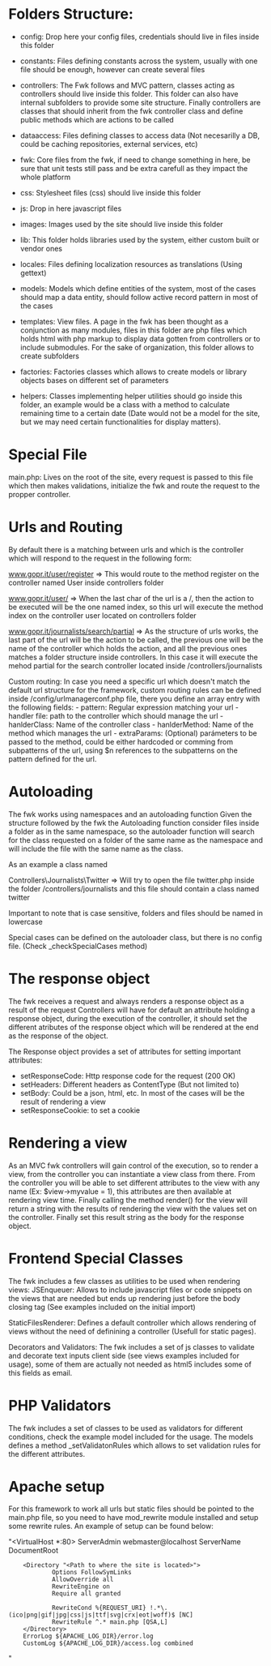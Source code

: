 Folders Structure:
==================

- config: 
     Drop here your config files, credentials should live in files inside this folder

- constants: 
     Files defining constants across the system, usually with one file should be enough, however can create several files

- controllers: 
     The Fwk follows and MVC pattern, classes acting as controllers should live inside this folder. 
     This folder can also have internal subfolders to provide some site structure.
      Finally controllers are classes that should inherit from the fwk controller class and define public methods which are actions to be called

- dataaccess:
      Files defining classes to access data (Not necesarilly a DB, could be caching repositories, external services, etc)

- fwk:
      Core files from the fwk, if need to change something in here, be sure that unit tests still pass and be extra carefull as they impact the whole platform

- css:
      Stylesheet files (css) should live inside this folder

- js:
      Drop in here javascript files

- images:
      Images used by the site should live inside this folder

- lib:
     This folder holds libraries used by the system, either custom built or vendor ones

- locales:
     Files defining localization resources as translations (Using gettext)

- models:
     Models which define entities of the system, most of the cases should map a data entity, should follow active record pattern in most of the cases

- templates:
      View files. A page in the fwk has been thought as a conjunction as many modules, files in this folder are php files which holds html with php markup to display data gotten from controllers or to include submodules.
      For the sake of organization, this folder allows to create subfolders

- factories:
      Factories classes which allows to create models or library objects bases on different set of parameters

- helpers:
      Classes implementing helper utilities should go inside this folder, an example would be a class with a method to calculate remaining time to a certain date (Date would not be a model for the site, but we may need certain functionalities for display matters).

Special File
============
main.php: Lives on the root of the site, every request is passed to this file which then makes validations, initialize the fwk and route the request to the propper controller.
 
Urls and Routing
================
By default there is a matching between urls and which is the controller which will respond to the request in the following form:

www.gopr.it/user/register => This would route to the method register on the controller named User inside controllers folder

www.gopr.it/user/ => When the last char of the url is a /, then the action to be executed will be the one named index, so this url will execute the method index on the controller user located on controllers folder

www.gopr.it/journalists/search/partial => As the structure of urls works, the last part of the url will be the action to be called, the previous one will be the name of the controller which holds the action, and all the previous ones matches a folder structure inside controllers. In this case it will execute the mehod partial for the search controller located inside /controllers/journalists

Custom routing: In case you need a specific url which doesn't match the default url structure for the framework, custom routing rules can be defined inside /config/urlmanagerconf.php file, there you define an array entry with the following fields:
    - pattern: Regular expression matching your url
    - handler file: path to the controller which should manage the url
    - hanlderClass: Name of the controller class
    - hanlderMethod: Name of the method which manages the url
    - extraParams: (Optional) parámeters to be passed to the method, could be either hardcoded or comming from subpatterns of the url, using $n references to the subpatterns on the pattern defined for the url.

Autoloading
===========
The fwk works using namespaces and an autoloading function
Given the structure followed by the fwk the Autoloading function consider files inside a folder as in the same namespace, so the autoloader function will search for the class requested on a folder of the same name as the namespace and will include the file with the same name as the class.

As an example a class named

Controllers\Journalists\Twitter => Will try to open the file twitter.php inside the folder /controllers/journalists and this file should contain a class named twitter

Important to note that is case sensitive, folders and files should be named in lowercase

Special cases can be defined on the autoloader class, but there is no config file. (Check _checkSpecialCases method)

The response object
===================
The fwk receives a request and always renders a response object as a result of the request
Controllers will have for default an attribute holding a response object, during the execution of the controller, it should set the different atributes of the response object which will be rendered at the end as the response of the object.

The Response object provides a set of attributes for setting important attributes:
- setResponseCode: Http response code for the request (200 OK)
- setHeaders: Different headers as ContentType (But not limited to)
- setBody: Could be a json, html, etc. In most of the cases will be the result of rendering a view
- setResponseCookie: to set a cookie

Rendering a view
================
As an MVC fwk controllers will gain control of the execution, so to render a view, from the controller you can instantiate a view class from there.
From the controller you will be able to set different attributes to the view with any name (Ex: $view->myvalue = 1), this attributes are then available at rendering view time.
Finally calling the method render() for the view will return a string with the results of rendering the view with the values set on the controller.
Finally set this result string as the body for the response object.

Frontend Special Classes
========================
The fwk includes a few classes as utilities to be used when rendering views:
JSEnqueuer: Allows to include javascript files or code snippets on the views that are needed but ends up rendering just before the body closing tag (See examples included on the initial import)

StaticFilesRenderer: Defines a default controller which allows rendering of views without the need of definining a controller (Usefull for static pages).

Decorators and Validators: The fwk includes a set of js classes to validate and decorate text inputs client side (see views examples included for usage), some of them are actually not needed as html5 includes some of this fields as email.

PHP Validators
==============
The fwk includes a set of classes to be used as validators for different conditions, check the example model included for the usage.
The models defines a method _setValidatonRules which allows to set validation rules for the different attributes.

Apache setup
=============
For this framework to work all urls but static files should be pointed to the main.php file, so you need to have mod_rewrite module installed and setup some rewrite rules.
An example of setup can be found below:

"<VirtualHost *:80>
        ServerAdmin webmaster@localhost
        ServerName <Your site url>
        DocumentRoot <Path to where the site is located>

        <Directory "<Path to where the site is located>">
                Options FollowSymLinks
                AllowOverride all
                RewriteEngine on
                Require all granted

                RewriteCond %{REQUEST_URI} !.*\.(ico|png|gif|jpg|css|js|ttf|svg|crx|eot|woff)$ [NC]
                RewriteRule ^.* main.php [QSA,L]
        </Directory>
        ErrorLog ${APACHE_LOG_DIR}/error.log
        CustomLog ${APACHE_LOG_DIR}/access.log combined
</VirtualHost>"

